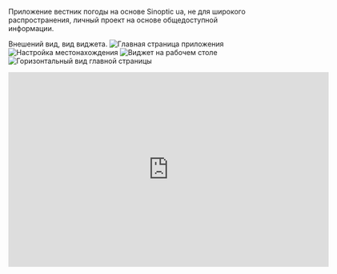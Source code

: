 Приложение вестник погоды на основе Sinoptic ua, не для широкого распространения, личный проект на основе общедоступной информации.

Внешений вид, вид виджета.
<img src="http://i7.pixs.ru:/storage/3/1/2/Screenshot_8580767_11330312.png" alt="Главная страница приложения"/>
<img src="http://i6.pixs.ru:/storage/3/1/3/Screenshot_9125335_11330313.png" alt="Настройка местонахождения"/>
<img src="http://i6.pixs.ru:/storage/3/1/6/Screenshot_1131512_11330316.png" alt="Виджет на рабочем столе"/>
<img src="http://i.pixs.ru:/storage/3/1/8/Screenshot_1635136_11330318.png" alt="Горизонтальный вид главной страницы"/>
<iframe title="YouTube video player" class="youtube-player" type="text/html" width="640" height="390" src="https://www.youtube.com/watch?v=-q-irp4GwKg" frameborder="0" allowFullScreen></iframe>